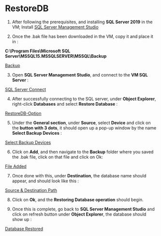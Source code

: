 # **RestoreDB**

1. After following the prerequisites, and installing **SQL Server 2019** in the VM; Install [SQL Server Management Studio](https://docs.microsoft.com/en-us/sql/ssms/download-sql-server-management-studio-ssms?view=sql-server-ver15)

2. Once the .bak file has been downloaded in the VM, copy it and place it in :

**C:\Program Files\Microsoft SQL Server\MSSQL15.MSSQLSERVER\MSSQL\Backup**

[Backup](https://user-images.githubusercontent.com/83011430/115725010-16a56e00-a39f-11eb-88da-5967c5c00dae.png)

3. Open **SQL Server Management Studio**, and connect to the **VM SQL Server** :

[SQL Server Connect](https://user-images.githubusercontent.com/83011430/115725948-e6120400-a39f-11eb-8cab-c3d5c6b50c5b.png)

4. After successfully connecting to the SQL server, under **Object Explorer**, right-click **Databases** and select **Restore Database** :

[RestoreDB-Option](https://user-images.githubusercontent.com/83011430/115726546-70f2fe80-a3a0-11eb-9c71-55cb74400945.png)

5. Under the **General section**, under **Source**, select **Device** and click on the **button with 3 dots**, it should open up a pop-up window by the name **Select Backup Devices** :

[Select Backup Devices](https://user-images.githubusercontent.com/83011430/115727351-245bf300-a3a1-11eb-95d0-1fdb63331b57.png)

6. Click on **Add**, and then navigate to the **Backup** folder where you saved the .bak file, click on that file and click on Ok: 
 
[File Added](https://user-images.githubusercontent.com/83011430/115727819-992f2d00-a3a1-11eb-8744-febcc6425a4c.png)

7. Once done with this, under **Destination**, the database name should appear, and should look like this :

[Source & Destination Path](https://user-images.githubusercontent.com/83011430/115728399-1d81b000-a3a2-11eb-8add-993b937b1a0c.png)

8. Click on **Ok**, and the **Restoring Database operation** should begin.

9. Once this is complete, go back to **SQL Server Management Studio** and click on refresh button under **Object Explorer**, the database should show up :

[Database Restored](https://user-images.githubusercontent.com/83011430/115728992-a3056000-a3a2-11eb-9ad2-7f14332cacda.png)
